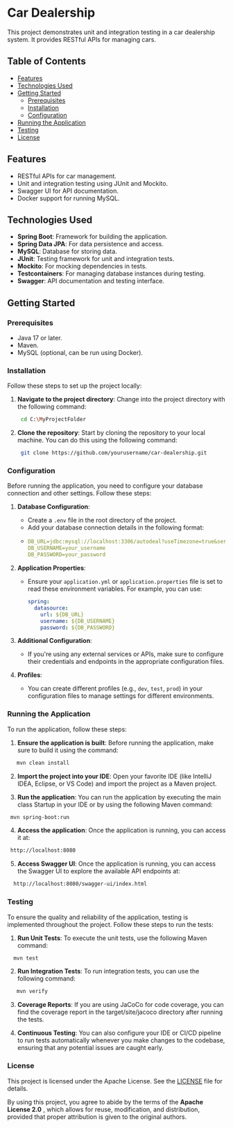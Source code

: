 # Car Dealership

This project demonstrates unit and integration testing in a car dealership system. It provides RESTful APIs for managing cars.

## Table of Contents

- [Features](#features)
- [Technologies Used](#technologies-used)
- [Getting Started](#getting-started)
  - [Prerequisites](#prerequisites)
  - [Installation](#installation)
  - [Configuration](#configuration)
- [Running the Application](#running-the-application)
- [Testing](#testing)
- [License](#license)

## Features

- RESTful APIs for car management.
- Unit and integration testing using JUnit and Mockito.
- Swagger UI for API documentation.
- Docker support for running MySQL.

## Technologies Used

- **Spring Boot**: Framework for building the application.
- **Spring Data JPA**: For data persistence and access.
- **MySQL**: Database for storing data.
- **JUnit**: Testing framework for unit and integration tests.
- **Mockito**: For mocking dependencies in tests.
- **Testcontainers**: For managing database instances during testing.
- **Swagger**: API documentation and testing interface.

## Getting Started

### Prerequisites

- Java 17 or later.
- Maven.
- MySQL (optional, can be run using Docker).

### Installation

Follow these steps to set up the project locally:

1. **Navigate to the project directory**: Change into the project directory with the following command:

   ```bash
    cd C:\MyProjectFolder
   ```

2. **Clone the repository**: Start by cloning the repository to your local machine. You can do this using the following command:

   ```bash
    git clone https://github.com/yourusername/car-dealership.git
   ```

### Configuration

Before running the application, you need to configure your database connection and other settings. Follow these steps:

1. **Database Configuration**:
   - Create a `.env` file in the root directory of the project.
   - Add your database connection details in the following format:
   - 
     ```yaml
     DB_URL=jdbc:mysql://localhost:3306/autodeal?useTimezone=true&serverTimezone=UTC
     DB_USERNAME=your_username
     DB_PASSWORD=your_password
     ```

2. **Application Properties**:
   - Ensure your `application.yml` or `application.properties` file is set to read these environment variables. For example, you can use:
     
     ```yaml
     spring:
       datasource:
         url: ${DB_URL}
         username: ${DB_USERNAME}
         password: ${DB_PASSWORD}
     ```

3. **Additional Configuration**:
   - If you're using any external services or APIs, make sure to configure their credentials and endpoints in the appropriate configuration files.

4. **Profiles**:
   - You can create different profiles (e.g., `dev`, `test`, `prod`) in your configuration files to manage settings for different environments.
   
### Running the Application

To run the application, follow these steps:

1. **Ensure the application is built**: Before running the application, make sure to build it using the command:

  ```bash
     mvn clean install
  ```

2. **Import the project into your IDE**: Open your favorite IDE (like IntelliJ IDEA, Eclipse, or VS Code) and import the project as a Maven project.

3. **Run the application**: You can run the application by executing the main class Startup in your IDE or by using the following Maven command:

  ```bash
   mvn spring-boot:run
  ```

4. **Access the application**: Once the application is running, you can access it at:

  ```bash
   http://localhost:8080
  ```

5. **Access Swagger UI**: Once the application is running, you can access the Swagger UI to explore the available API endpoints at:
  
  ```bash
    http://localhost:8080/swagger-ui/index.html
  ```

### Testing

To ensure the quality and reliability of the application, testing is implemented throughout the project. Follow these steps to run the tests:

1. **Run Unit Tests**: To execute the unit tests, use the following Maven command:
  
  ```bash
    mvn test
  ```

2. **Run Integration Tests**: To run integration tests, you can use the following command:

 ```bash
    mvn verify
  ```
3. **Coverage Reports**: If you are using JaCoCo for code coverage, you can find the coverage report in the target/site/jacoco directory after running the tests.

4. **Continuous Testing**: You can also configure your IDE or CI/CD pipeline to run tests automatically whenever you make changes to the codebase, ensuring that any potential issues are caught early.

### License

This project is licensed under the Apache License. See the [LICENSE](LICENSE) file for details.

By using this project, you agree to abide by the terms of the **Apache License 2.0** , which allows for reuse, modification, and distribution, provided that proper attribution is given to the original authors.


